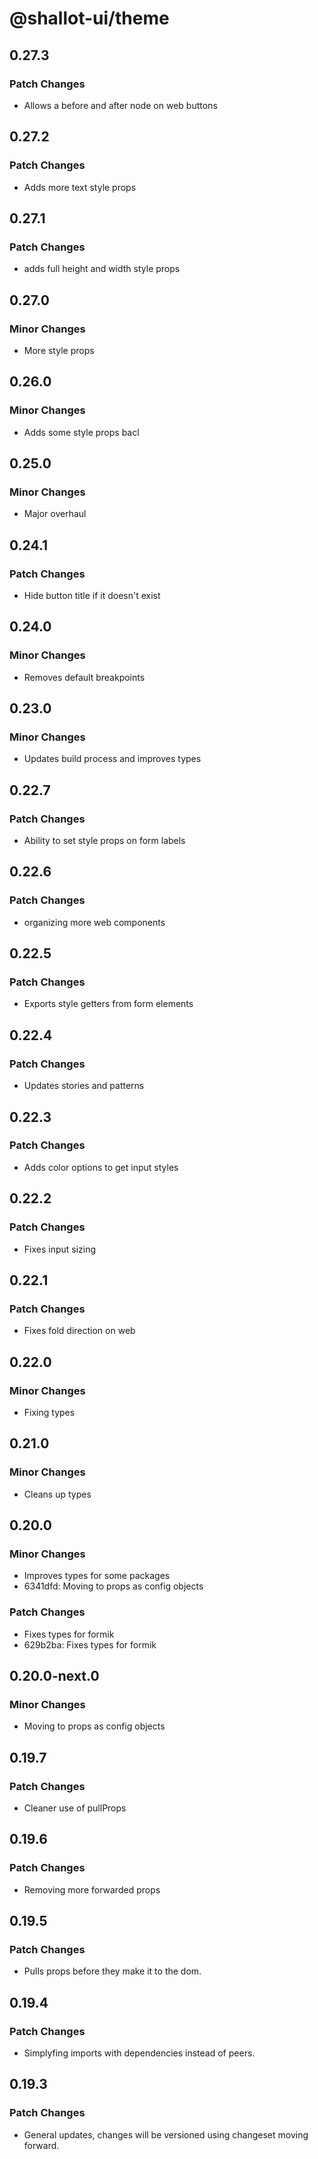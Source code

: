# @shallot-ui/theme

## 0.27.3

### Patch Changes

- Allows a before and after node on web buttons

## 0.27.2

### Patch Changes

- Adds more text style props

## 0.27.1

### Patch Changes

- adds full height and width style props

## 0.27.0

### Minor Changes

- More style props

## 0.26.0

### Minor Changes

- Adds some style props bacl

## 0.25.0

### Minor Changes

- Major overhaul

## 0.24.1

### Patch Changes

- Hide button title if it doesn't exist

## 0.24.0

### Minor Changes

- Removes default breakpoints

## 0.23.0

### Minor Changes

- Updates build process and improves types

## 0.22.7

### Patch Changes

- Ability to set style props on form labels

## 0.22.6

### Patch Changes

- organizing more web components

## 0.22.5

### Patch Changes

- Exports style getters from form elements

## 0.22.4

### Patch Changes

- Updates stories and patterns

## 0.22.3

### Patch Changes

- Adds color options to get input styles

## 0.22.2

### Patch Changes

- Fixes input sizing

## 0.22.1

### Patch Changes

- Fixes fold direction on web

## 0.22.0

### Minor Changes

- Fixing types

## 0.21.0

### Minor Changes

- Cleans up types

## 0.20.0

### Minor Changes

- Improves types for some packages
- 6341dfd: Moving to props as config objects

### Patch Changes

- Fixes types for formik
- 629b2ba: Fixes types for formik

## 0.20.0-next.0

### Minor Changes

- Moving to props as config objects

## 0.19.7

### Patch Changes

- Cleaner use of pullProps

## 0.19.6

### Patch Changes

- Removing more forwarded props

## 0.19.5

### Patch Changes

- Pulls props before they make it to the dom.

## 0.19.4

### Patch Changes

- Simplyfing imports with dependencies instead of peers.

## 0.19.3

### Patch Changes

- General updates, changes will be versioned using changeset moving forward.
